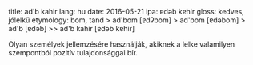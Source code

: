 title: ad'b kahir
lang: hu
date: 2016-05-21
ipa: ɐdəb kɐhir
gloss: kedves, jólelkű
etymology: bom, tand > ad'bom [ɐdʔbom] > ad'bom [ɐdəbom] > ad'b [ɐdəb] >> ad'b kahir [ɐdəb kɐhir]

Olyan személyek jellemzésére használják, akiknek a lelke valamilyen szempontból pozitív tulajdonsággal bír.